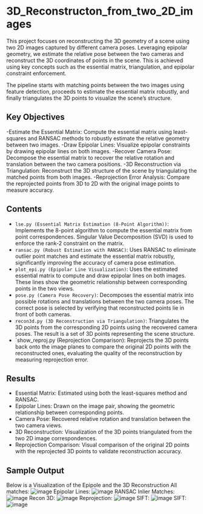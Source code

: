 # 3D_Reconstructon_from_two_2D_images
This project focuses on reconstructing the 3D geometry of a scene using two 2D images captured by different camera poses. Leveraging epipolar geometry, we estimate the relative pose between the two cameras and reconstruct the 3D coordinates of points in the scene. This is achieved using key concepts such as the essential matrix, triangulation, and epipolar constraint enforcement.

The pipeline starts with matching points between the two images using feature detection, proceeds to estimate the essential matrix robustly, and finally triangulates the 3D points to visualize the scene’s structure.

## Key Objectives
-Estimate the Essential Matrix: Compute the essential matrix using least-squares and RANSAC methods to robustly estimate the relative geometry between two images.
-Draw Epipolar Lines: Visualize epipolar constraints by drawing epipolar lines on both images.
-Recover Camera Pose: Decompose the essential matrix to recover the relative rotation and translation between the two camera positions.
-3D Reconstruction via Triangulation: Reconstruct the 3D structure of the scene by triangulating the matched points from both images.
-Reprojection Error Analysis: Compare the reprojected points from 3D to 2D with the original image points to measure accuracy.

## Contents

- `lse.py (Essential Matrix Estimation (8-Point Algorithm))`: Implements the 8-point algorithm to compute the essential matrix from point correspondences. Singular Value Decomposition (SVD) is used to enforce the rank-2 constraint on the matrix.
- `ransac.py (Robust Estimation with RANSAC)`: Uses RANSAC to eliminate outlier point matches and estimate the essential matrix robustly, significantly improving the accuracy of camera pose estimation.
- `plot_epi.py (Epipolar Line Visualization)`: Uses the estimated essential matrix to compute and draw epipolar lines on both images. These lines show the geometric relationship between corresponding points in the two views.
- `pose.py (Camera Pose Recovery)`: Decomposes the essential matrix into possible rotations and translations between the two camera poses. The correct pose is selected by verifying that reconstructed points lie in front of both cameras.
- `recon3d.py (3D Reconstruction via Triangulation)`: Triangulates the 3D points from the corresponding 2D points using the recovered camera poses. The result is a set of 3D points representing the scene structure.
- `show_reproj.py (Reprojection Comparison): Reprojects the 3D points back onto the image planes to compare the original 2D points with the reconstructed ones, evaluating the quality of the reconstruction by measuring reprojection error.

## Results
- Essential Matrix: Estimated using both the least-squares method and RANSAC.
- Epipolar Lines: Drawn on the image pair, showing the geometric relationship between corresponding points.
- Camera Pose: Recovered relative rotation and translation between the two camera views.
- 3D Reconstruction: Visualization of the 3D points triangulated from the two 2D image correspondences.
- Reprojection Comparison: Visual comparison of the original 2D points with the reprojected 3D points to validate reconstruction accuracy.

## Sample Output
Below is a Visualization of the Epipole and the 3D Reconstruction
All matches:
![image](https://github.com/user-attachments/assets/030b1e51-9f6c-47ef-80f8-a40660fe8270)
Epipolar Lines:
![image](https://github.com/user-attachments/assets/2f2e7d6a-eb38-4fde-8ac6-8a894de1505b)
RANSAC Inlier Matches:
![image](https://github.com/user-attachments/assets/1b093451-a4e7-4acf-b6cd-a40dc40a840a)
Recon 3D:
![image](https://github.com/user-attachments/assets/8017d497-1a0c-4f24-86f0-a9afdc391613)
Reprojection:
![image](https://github.com/user-attachments/assets/a99f49b4-caf5-43a9-a24f-28e8cabe6b8a)
SIFT:
![image](https://github.com/user-attachments/assets/5fa08ef5-b9ba-4a08-b4cf-1d560fe10558)
SIFT:
![image](https://github.com/user-attachments/assets/55a9daaf-0d84-4da9-94e2-b30f24b304a6)






  
